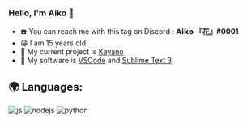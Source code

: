 ### Hello, I'm Aiko 👋

- ☎️ You can reach me with this tag on Discord : **𝗔𝗶𝗸𝗼 『花』#0001**
- 😁 I am 15 years old
- 🏮 My current project is [Kayano](https://discord.gg/KthHn6PQRv)
- 💾 My software is [VSCode](https://code.visualstudio.com/) and [Sublime Text 3](https://www.sublimetext.com/)

## 🌍 Languages:
  <p>
    <img alt="js" src="https://img.shields.io/badge/-Javascript-FFEE00?style=flat-square&logo=javascript&logoColor=black" />
    <img alt="nodejs" src="https://img.shields.io/badge/-NodeJS-43853D?style=flat-square&logo=Node.js&logoColor=white" />
    <img alt="python" src="https://img.shields.io/badge/Python-175DFF?style=flat-square&logo=Python&logoColor=white" />
  </p>

